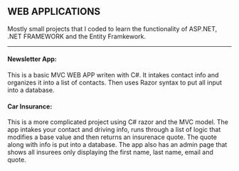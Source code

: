 ## WEB APPLICATIONS
Mostly small projects that I coded to learn the functionality of ASP.NET, .NET FRAMEWORK and the Entity Framkework.
***
#### Newsletter App: 
This is a basic MVC WEB APP writen with C#. It intakes contact info and organizes it into a list of contacts. 
Then uses Razor syntax to put all input into a database.

#### Car Insurance: 
This is a more complicated project using C# razor and the MVC model. The app intakes your contact and driving info, 
runs through a list of logic that modifies a base value and then returns an insurenace quote. The quote along with 
info is put into a database. The app also has an admin page that shows all insurees only displaying the first name, 
last name, email and quote.
